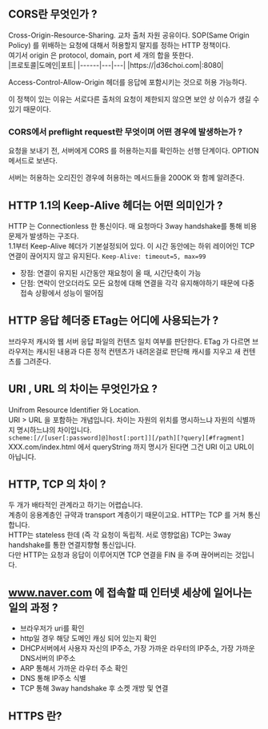 ## CORS란 무엇인가 ?

Cross-Origin-Resource-Sharing. 교차 출처 자원 공유이다.
SOP(Same Origin Policy) 를 위배하는 요청에 대해서 허용할지 말지를 정하는 HTTP 정책이다.  
여기서 origin 은 protocol, domain, port 세 개의 합을 뜻한다.  
|프로토콜|도메인|포트|
|------|---|---|
|https://|d36choi.com|:8080|

Access-Control-Allow-Origin 헤더를 응답에 포함시키는 것으로 허용 가능하다.  

이 정책이 있는 이유는 서로다른 출처의 요청이 제한되지 않으면 보안 상 이슈가 생길 수 있기 때문이다.

### CORS에서 preflight request란 무엇이며 어떤 경우에 발생하는가 ?
요청을 보내기 전, 서버에게 CORS 를 허용하는지를 확인하는 선행 단계이다. OPTION 메서드로 보낸다.  

서버는 허용하는 오리진인 경우에 허용하는 메서드들을 200OK 와 함께 알려준다.


## HTTP 1.1의 Keep-Alive 헤더는 어떤 의미인가 ?

HTTP 는 Connectionless 한 통신이다. 매 요청마다 3way handshake를 통해 비용문제가 발생하는 구조다.  
1.1부터 Keep-Alive 헤더가 기본설정되어 있다. 이 시간 동안에는 하위 레이어인 TCP 연결이 끊어지지 않고 유지된다.
`Keep-Alive: timeout=5, max=99`

- 장점: 연결이 유지된 시간동안 재요청이 올 때, 시간단축이 가능
- 단점: 연락이 안오더라도 모든 요청에 대해 연결을 각각 유지해야하기 때문에 다중 접속 상황에서 성능이 떨어짐


## HTTP 응답 헤더중 ETag는 어디에 사용되는가 ?
브라우저 캐시와 웹 서버 응답 파일의 컨텐츠 일치 여부를 판단한다.
ETag 가 다르면 브라우저는 캐시된 내용과 다른 정적 컨텐츠가 내려온걸로 판단해 캐시를 지우고 새 컨텐츠를 그려준다.  

## URI , URL 의 차이는 무엇인가요 ?
Unifrom Resource Identifier 와 Location.  
URI > URL 을 포함하는 개념입니다. 차이는 자원의 위치를 명시하느냐 자원의 식별까지 명시하느냐의 차이입니다.  
`scheme:[//[user[:password]@]host[:port]][/path][?query][#fragment]`  
XXX.com/index.html 에서 queryString 까지 명시가 된다면 그건 URI 이고 URL이 아닙니다.  


## HTTP, TCP 의 차이 ?
두 개가 배타적인 관계라고 하기는 어렵습니다.  
계층이 응용계층인 규약과 transport 계층이기 때문이고요. HTTP는 TCP 를 거쳐 통신합니다.  
HTTP는 stateless 한데 (즉 각 요청이 독립적. 서로 영향없음) TCP는 3way handshake를 통한 연결지향형 통신입니다.  
다만 HTTP는 요청과 응답이 이루어지면 TCP 연결을 FIN 을 주며 끊어버리는 것입니다.  

## www.naver.com 에 접속할 때 인터넷 세상에 일어나는 일의 과정 ?
- 브라우저가 uri를 확인
- http일 경우 해당 도메인 캐싱 되어 있는지 확인
- DHCP서버에서 사용자 자신의 IP주소, 가장 가까운 라우터의 IP주소, 가장 가까운 DNS서버의 IP주소
- ARP 통해서 가까운 라우터 주소 확인
- DNS 통해 IP주소 식별
- TCP 통해 3way handshake 후 소켓 개방 및 연결


## HTTPS 란?

